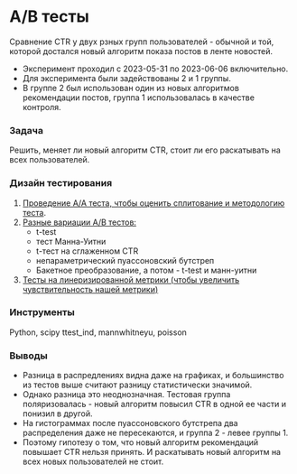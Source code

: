 # A/B тесты

Сравнение CTR у двух рзных групп пользователей - обычной и той, которой достался новый алгоритм показа постов в ленте новостей.

* Эксперимент проходил с 2023-05-31 по 2023-06-06 включительно.
* Для эксперимента были задействованы 2 и 1 группы.
* В группе 2 был использован один из новых алгоритмов рекомендации постов, группа 1 использовалась в качестве контроля.

### Задача

Решить, меняет ли новый алгоритм CTR, стоит ли его раскатывать на всех пользователей.

### Дизайн тестирования

1. [Проведение A/A теста, чтобы оценить сплитование и методологию теста](https://github.com/AlinaEvgenevna/AppAnalytics/blob/main/AB_tests/AA_test.ipynb).
2. [Разные вариации A/B тестов:](https://github.com/AlinaEvgenevna/AppAnalytics/blob/main/AB_tests/AB_test.ipynb)
   * t-test
   * тест Манна-Уитни
   * t-тест на сглаженном CTR
   * непараметрический пуассоновский бутстреп
   * Бакетное преобразование, а потом - t-test и манн-уитни
3.  [Тесты на линеризированной метрики (чтобы увеличить чувствительность нашей метрики)](https://github.com/AlinaEvgenevna/AppAnalytics/blob/main/AB_tests/linearized_likes.ipynb)


### Инструменты

Python, scipy ttest_ind, mannwhitneyu, poisson

### Выводы

* Разница в распредлениях видна даже на графиках, и большинство из тестов выше считают разницу статистически значимой.
* Однако разница это неоднозначная. Тестовая группа поляризовалась - новый алгоритм повысил CTR в одной ее части и понизил в другой.
* На гистограммах после пуассоновского бутстрепа два распределения даже не пересекаются, и группа 2 - левее группы 1.
* Поэтому гипотезу о том, что новый алгоритм рекомендаций повышает CTR нельзя принять.
И раскатывать новый алгоритм на всех новых пользователей не стоит.
